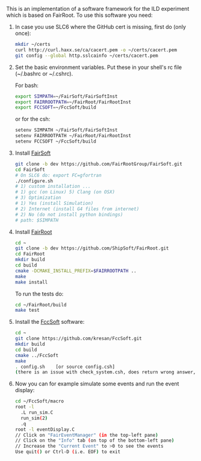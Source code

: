 This is an implementation of a software framework for the ILD experiment which is based on FairRoot. To use this software you need:

1. In case you use SLC6 where the GitHub cert is missing, first do (only once):

    ```bash
    mkdir ~/certs
    curl http://curl.haxx.se/ca/cacert.pem -o ~/certs/cacert.pem
    git config --global http.sslcainfo ~/certs/cacert.pem
    ```

2. Set the basic environment variables. Put these in your shell's rc file (~/.bashrc or ~/.cshrc).


   For bash:

    ```bash
    export SIMPATH=~/FairSoft/FairSoftInst
    export FAIRROOTPATH=~/FairRoot/FairRootInst
    export FCCSOFT=~/FccSoft/build
    ```

    or for the csh:

    ```bash
    setenv SIMPATH ~/FairSoft/FairSoftInst
    setenv FAIRROOTPATH ~/FairRoot/FairRootInst
    setenv FCCSOFT ~/FccSoft/build
    ```


2. Install [FairSoft](https://github.com/FairRootGroup/FairSoft/tree/dev)


    ```bash
    git clone -b dev https://github.com/FairRootGroup/FairSoft.git
    cd FairSoft
    # On SLC6 do: export FC=gfortran 
    ./configure.sh
    # 1) custom installation ...
    # 1) gcc (on Linux) 5) Clang (on OSX)
    # 3) Optimization
    # 1) Yes (install Simulation) 
    # 2) Internet (install G4 files from internet)
    # 2) No (do not install python bindings)
    # path: $SIMPATH
    ```

3. Install [FairRoot](http://fairroot.gsi.de/?q=node/82)

    ```bash
    cd ~
    git clone -b dev https://github.com/ShipSoft/FairRoot.git
    cd FairRoot
    mkdir build
    cd build
    cmake -DCMAKE_INSTALL_PREFIX=$FAIRROOTPATH ..
    make
    make install
    ```

    To run the tests do:

    ```bash
    cd ~/FairRoot/build
    make test
    ```

4. Install the [FccSoft](https://github.com/kresan/FccSoft.git) software:

    ```bash
    cd ~
    git clone https://github.com/kresan/FccSoft.git
    mkdir build
    cd build
    cmake ../FccSoft
    make
    . config.sh    [or source config.csh]
    (there is an issue with check_system.csh, does return wrong answer, should be removed from config.csh, otherwise setup stops
    ```

5. Now you can for example simulate some events and run the event display:

    ```bash
    cd ~/FccSoft/macro
    root -l
      .L run_sim.C
      run_sim(2)
      .q
    root -l eventDisplay.C
    // Click on "FairEventManager" (in the top-left pane)
    // Click on the "Info" tab (on top of the bottom-left pane)
    // Increase the "Current Event" to >0 to see the events
    Use quit() or Ctrl-D (i.e. EOF) to exit
